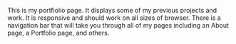 This is my portfiolio page. It displays some of my previous projects and work. It is responsive and should work on all sizes of browser.
There is a navigation bar that will take you through all of my pages including an About page, a Portfolio page, and others.

